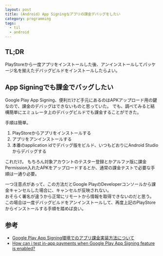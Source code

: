 ```yaml
---
layout: post
title: (Android) App Signingなアプリの課金デバッグをしたい
category: programming
tags:
  - til
  - android
---
```


## TL;DR

PlayStoreから一度アプリをインストールした後、アンインストールしてパッケージ名を揃えたデバッグビルドをインストールしたらよい。

## App Signingでも課金でバッグしたい

Google Play App Signing、便利だけど手元にあるのはAPKアップロード用の鍵なので、課金のデバッグはできないものと思っていた。
でも、調べてみると結構簡単にエミュレータ上のデバッグビルドでも課金することができた。

手順は簡単。

1. PlayStoreからアプリをインストールする
2. アプリをアンインストールする
3. 本番のapplication idでデバッグ版をビルド、いつもどおりにAndroid Studioからデバッグする

これだけ。
もちろん対象アカウントのテスター登録とかアルファ版に課金Permission入れたAPKをアップロードするとか、通常の課金テストで必要な手順は一通り必要。

一つ注意点があって、この方法だとGoogle PlayのDeveloperコンソールから課金キャンセルした場合に、キャンセルが反映されない。  
おそらく署名が違うから正常にリモートから情報を取得できないのだと思う。  
この場合は一度デバッグビルドをアンインストールして、再度上記のPlayStoreからインストールする手順を踏めば良い。

## 参考
- [Google Play App Signing環境でのアプリ課金実装方法について](https://groups.google.com/forum/#!topic/Android-group-japan/j3rLbdiLq2w)
- [How can i test in-app payments when Google Play App Signing feature is enabled?
](https://stackoverflow.com/questions/45993630/how-can-i-test-in-app-payments-when-google-play-app-signing-feature-is-enabled)
